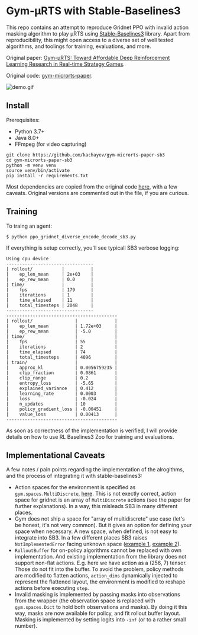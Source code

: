 # Gym-μRTS with Stable-Baselines3

This repo contains an attempt to reproduce Gridnet PPO with invalid action masking algorithm to play μRTS using [Stable-Baselines3](https://github.com/DLR-RM/stable-baselines3) library. Apart from reproducibility, this might open access to a diverse set of well tested algorithms, and toolings for training, evaluations, and more.

Original paper: [Gym-μRTS: Toward Affordable Deep Reinforcement Learning Research in Real-time Strategy Games](https://arxiv.org/abs/2105.13807).

Original code: [gym-microrts-paper](https://github.com/vwxyzjn/gym-microrts-paper).

![demo.gif](https://github.com/vwxyzjn/gym-microrts/raw/master/static/fullgame.gif)

## Install

Prerequisites:
* Python 3.7+
* Java 8.0+
* FFmpeg (for video capturing)

```
git clone https://github.com/kachayev/gym-microrts-paper-sb3
cd gym-microrts-paper-sb3
python -m venv venv
source venv/bin/activate
pip install -r requirements.txt
```

Most dependencies are copied from the original code [here](https://github.com/vwxyzjn/gym-microrts-paper/blob/master/requirements.txt), with a few caveats. Original versions are commented out in the file, if you are curious.

## Training

To traing an agent:

```
$ python ppo_gridnet_diverse_encode_decode_sb3.py
```

If everything is setup correctly, you'll see typicall SB3 verbose logging:

```
Using cpu device
---------------------------------
| rollout/           |          |
|    ep_len_mean     | 2e+03    |
|    ep_rew_mean     | 0.0      |
| time/              |          |
|    fps             | 179      |
|    iterations      | 1        |
|    time_elapsed    | 11       |
|    total_timesteps | 2048     |
---------------------------------
------------------------------------------
| rollout/                |              |
|    ep_len_mean          | 1.72e+03     |
|    ep_rew_mean          | -5.0         |
| time/                   |              |
|    fps                  | 55           |
|    iterations           | 2            |
|    time_elapsed         | 74           |
|    total_timesteps      | 4096         |
| train/                  |              |
|    approx_kl            | 0.0056759235 |
|    clip_fraction        | 0.0861       |
|    clip_range           | 0.2          |
|    entropy_loss         | -5.65        |
|    explained_variance   | 0.412        |
|    learning_rate        | 0.0003       |
|    loss                 | -0.024       |
|    n_updates            | 10           |
|    policy_gradient_loss | -0.00451     |
|    value_loss           | 0.00413      |
------------------------------------------
```

As soon as correctness of the implementation is verified, I will provide details on how to use RL Baselines3 Zoo for training and evaluations.

## Implementational Caveats

A few notes / pain points regarding the implementation of the alrogithms, and the process of integrating it with stable-baselines3:

* Action spaces for the environment is specified as `gym.spaces.MultiDiscrete`, [here](https://github.com/vwxyzjn/gym-microrts/blob/34c0e567c37eaae85159207986a851b702bf427e/gym_microrts/envs/vec_env.py#L104). This is not exectly correct, action space for gridnet is an array of `MultiDiscrete` actions (see the paper for further explanations). In a way, this misleads SB3 in many different places.
* Gym does not ship a space for "array of multidiscrete" use case (let's be honest, it's not very common). But it gives an option for defining your space when necessary. A new space, when defined, is not easy to integrate into SB3. In a few different places SB3 raises `NotImplementedError` facing unknown space ([example 1](https://github.com/DLR-RM/stable-baselines3/blob/df6f9de8f46509dad47e6d2e5620aa993b0fc883/stable_baselines3/common/distributions.py#L644), [example 2](https://github.com/DLR-RM/stable-baselines3/blob/df6f9de8f46509dad47e6d2e5620aa993b0fc883/stable_baselines3/common/preprocessing.py#L183)).
* `RolloutBuffer` for on-policy algorithms cannot be replaced with own implementation. And existing implementation from the library does not support non-flat actions. E.g. here we have action as a (256, 7) tensor. Those do not fit into the buffer. To avoid the problem, policy methods are modified to flatten actions, `action_dims` dynamically injected to represent the flattened layout, the environment is modified to reshape actions before executing `step`.
* Invalid masking is implemented by passing masks into observations from the wrapper (the observation space is replaced with `gym.spaces.Dict` to hold both observations and masks). By doing it this way, masks are now available for policy, and fit rollout buffer layout. Masking is implemented by setting logits into `-inf` (or to a rather small number).